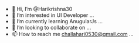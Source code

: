- 👋 Hi, I’m @Harikrishna30
- 👀 I’m interested in UI Developer ...
- 🌱 I’m currently learning AnugularJs ...
- 💞️ I’m looking to collaborate on ...
- 📫 How to reach me challahari0530@gmail.com ...

<!---
Harikrishna30/Harikrishna30 is a ✨ special ✨ repository because its `README.md` (this file) appears on your GitHub profile.
You can click the Preview link to take a look at your changes.
--->
